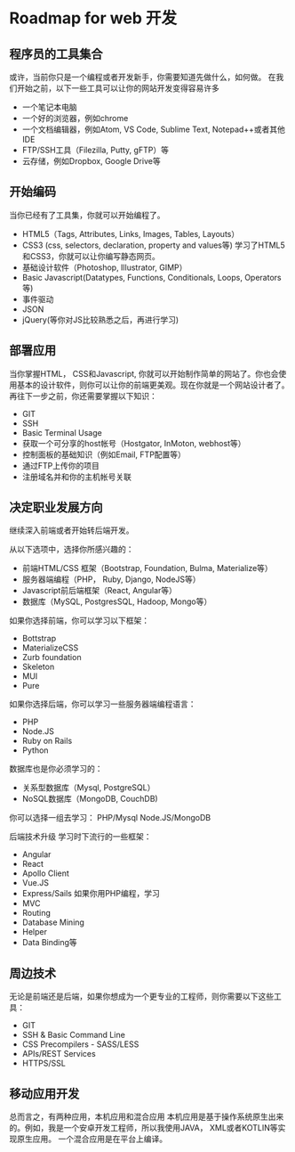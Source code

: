 # Roadmap for web 开发

## 程序员的工具集合
或许，当前你只是一个编程或者开发新手，你需要知道先做什么，如何做。
在我们开始之前，以下一些工具可以让你的网站开发变得容易许多
- 一个笔记本电脑
- 一个好的浏览器，例如chrome
- 一个文档编辑器，例如Atom, VS Code, Sublime Text, Notepad++或者其他IDE
- FTP/SSH工具（Filezilla, Putty, gFTP）等
- 云存储，例如Dropbox, Google Drive等
## 开始编码
当你已经有了工具集，你就可以开始编程了。
- HTML5（Tags, Attributes, Links, Images, Tables, Layouts）
- CSS3 (css, selectors, declaration, property and values等)
学习了HTML5和CSS3，你就可以让你编写静态网页。
- 基础设计软件（Photoshop, Illustrator, GIMP）
- Basic Javascript(Datatypes, Functions, Conditionals, Loops, Operators等)
- 事件驱动
- JSON
- jQuery(等你对JS比较熟悉之后，再进行学习)
## 部署应用
当你掌握HTML， CSS和Javascript, 你就可以开始制作简单的网站了。你也会使用基本的设计软件，则你可以让你的前端更美观。现在你就是一个网站设计者了。
再往下一步之前，你还需要掌握以下知识：
- GIT
- SSH
- Basic Terminal Usage
- 获取一个可分享的host帐号（Hostgator, InMoton, webhost等）
- 控制面板的基础知识（例如Email, FTP配置等）
- 通过FTP上传你的项目
- 注册域名并和你的主机帐号关联

## 决定职业发展方向
继续深入前端或者开始转后端开发。

从以下选项中，选择你所感兴趣的：
- 前端HTML/CSS 框架（Bootstrap, Foundation, Bulma, Materialize等）
- 服务器端编程（PHP， Ruby, Django, NodeJS等）
- Javascript前后端框架（React, Angular等）
- 数据库（MySQL, PostgresSQL, Hadoop, Mongo等）

如果你选择前端，你可以学习以下框架：
- Bottstrap
- MaterializeCSS
- Zurb foundation
- Skeleton
- MUI
- Pure

如果你选择后端，你可以学习一些服务器端编程语言：
- PHP
- Node.JS
- Ruby on Rails
- Python

数据库也是你必须学习的：
- 关系型数据库（Mysql, PostgreSQL）
- NoSQL数据库（MongoDB, CouchDB)

你可以选择一组去学习：
PHP/Mysql
Node.JS/MongoDB

后端技术升级
学习时下流行的一些框架：
- Angular
- React
- Apollo Client
- Vue.JS
- Express/Sails
如果你用PHP编程，学习
- MVC
- Routing
- Database Mining
- Helper
- Data Binding等

## 周边技术
无论是前端还是后端，如果你想成为一个更专业的工程师，则你需要以下这些工具：
- GIT
- SSH & Basic Command Line
- CSS Precompilers - SASS/LESS
- APIs/REST Services
- HTTPS/SSL

## 移动应用开发
总而言之，有两种应用，本机应用和混合应用
本机应用是基于操作系统原生出来的。例如，我是一个安卓开发工程师，所以我使用JAVA， XML或者KOTLIN等实现原生应用。
一个混合应用是在平台上编译。
